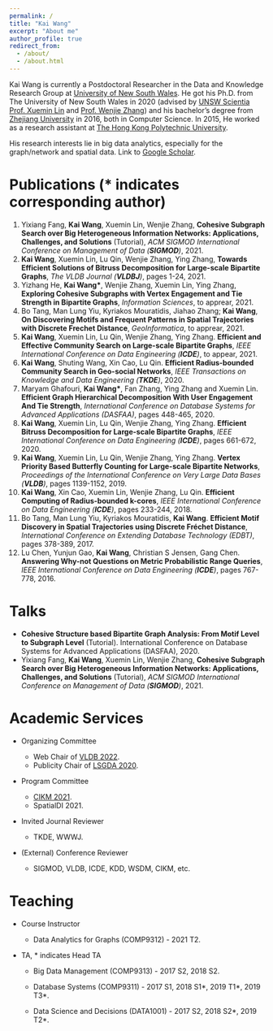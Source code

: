```yaml
---
permalink: /
title: "Kai Wang"
excerpt: "About me"
author_profile: true
redirect_from: 
  - /about/
  - /about.html
---
```


Kai Wang is currently a Postdoctoral Researcher in the Data and Knowledge Research Group at [University of New South Wales](https://www.unsw.edu.au/). He got his Ph.D. from The University of New South Wales in 2020 (advised by [UNSW Scientia Prof. Xuemin Lin](http://www.cse.unsw.edu.au/~lxue/) and [Prof. Wenjie Zhang](http://www.cse.unsw.edu.au/~zhangw/)) and his bachelor’s degree from [Zhejiang University](https://www.zju.edu.cn/) in 2016, both in Computer Science. In 2015, He worked as a research assistant at [The Hong Kong Polytechnic University](https://www.polyu.edu.hk/). 

His research interests lie in big data analytics, especially for the graph/network and spatial data.  Link to [Google Scholar](https://scholar.google.com/citations?user=G4DiwTIAAAAJ&hl=en).

Publications (* indicates corresponding author)
======
1. Yixiang Fang, **Kai Wang**, Xuemin Lin, Wenjie Zhang, **Cohesive Subgraph Search over Big Heterogeneous Information Networks: Applications, Challenges, and Solutions** (Tutorial), *ACM SIGMOD International Conference on Management of Data (**SIGMOD**)*, 2021.
2. **Kai Wang**, Xuemin Lin, Lu Qin, Wenjie Zhang, Ying Zhang, **Towards Efficient Solutions of Bitruss Decomposition for Large-scale Bipartite Graphs**, *The VLDB Journal (**VLDBJ**)*, pages 1-24, 2021.
3. Yizhang He, **Kai Wang\***, Wenjie Zhang, Xuemin Lin, Ying Zhang, **Exploring Cohesive Subgraphs with Vertex Engagement and Tie Strength in Bipartite Graphs**, *Information Sciences*, to apprear, 2021.
4. Bo Tang, Man Lung Yiu, Kyriakos Mouratidis, Jiahao Zhang; **Kai Wang**, **On Discovering Motifs and Frequent Patterns in Spatial Trajectories with  Discrete Frechet Distance**, *GeoInformatica*, to apprear, 2021.
5. **Kai Wang**, Xuemin Lin, Lu Qin, Wenjie Zhang, Ying Zhang. **Efficient and Effective Community Search on Large-scale Bipartite Graphs**, *IEEE International Conference on Data Engineering (**ICDE**)*, to appear, 2021.
6. **Kai Wang**, Shuting Wang, Xin Cao, Lu Qin. **Efficient Radius-bounded Community Search in Geo-social Networks**, *IEEE Transactions on Knowledge and Data Engineering (**TKDE**)*,  2020. 
7. Maryam Ghafouri, **Kai Wang\***, Fan Zhang, Ying Zhang and Xuemin Lin. **Efficient Graph Hierarchical Decomposition With User Engagement And Tie Strength**, *International Conference on Database Systems for Advanced Applications (DASFAA)*, pages 448-465, 2020.
8. **Kai Wang**, Xuemin Lin, Lu Qin, Wenjie Zhang, Ying Zhang. **Efficient Bitruss Decomposition for Large-scale Bipartite Graphs**, *IEEE International Conference on Data Engineering (**ICDE**)*, pages 661-672, 2020.
9. **Kai Wang**, Xuemin Lin, Lu Qin, Wenjie Zhang, Ying Zhang. **Vertex Priority Based Butterfly Counting for Large-scale Bipartite Networks**, *Proceedings of the International Conference on Very Large Data Bases (**VLDB**)*, pages 1139-1152, 2019.
10. **Kai Wang**, Xin Cao, Xuemin Lin, Wenjie Zhang, Lu Qin. **Efficient Computing of Radius-bounded k-cores**, *IEEE International Conference on Data Engineering (**ICDE**)*, pages 233-244, 2018.
11. Bo Tang, Man Lung Yiu, Kyriakos Mouratidis, **Kai Wang**. **Efficient Motif Discovery in Spatial Trajectories using Discrete Fréchet Distance**, *International Conference on Extending Database Technology (EDBT)*, pages 378-389, 2017.
12. Lu Chen, Yunjun Gao, **Kai Wang**, Christian S Jensen, Gang Chen. **Answering Why-not Questions on Metric Probabilistic Range Queries**, *IEEE International Conference on Data Engineering (**ICDE**)*, pages 767-778, 2016.

Talks
======
- **Cohesive Structure based Bipartite Graph Analysis: From Motif Level to Subgraph Level** (Tutorial). International Conference on Database Systems for Advanced Applications (DASFAA), 2020.
- Yixiang Fang, **Kai Wang**, Xuemin Lin, Wenjie Zhang, **Cohesive Subgraph Search over Big Heterogeneous Information Networks: Applications, Challenges, and Solutions** (Tutorial), *ACM SIGMOD International Conference on Management of Data (**SIGMOD**)*, 2021.

Academic Services
======

- Organizing Committee
  - Web Chair of [VLDB 2022](http://vldb.org/2022/).
  - Publicity Chair of [LSGDA 2020](https://www.google.com/url?q=https%3A%2F%2Flsgda.github.io%2F2020%2F&sa=D&sntz=1&usg=AFQjCNFYfkgg9wBrWW8wUaG8GCGXJz3z_A).

- Program Committee
  - [CIKM 2021](https://www.cikm2021.org/).
  - SpatialDI 2021.

- Invited Journal Reviewer
  - TKDE, WWWJ.

- (External) Conference Reviewer
  - SIGMOD, VLDB, ICDE, KDD, WSDM, CIKM, etc.


Teaching
======
- Course Instructor
  - Data Analytics for Graphs  (COMP9312) -  2021 T2.

- TA, * indicates Head TA
  - Big Data Management  (COMP9313) -  2017 S2, 2018 S2.

  - Database Systems (COMP9311) -  2017 S1, 2018 S1\*, 2019 T1\*, 2019 T3\*.

  - Data Science and Decisions (DATA1001) -  2017 S2, 2018 S2\*, 2019 T2\*.

